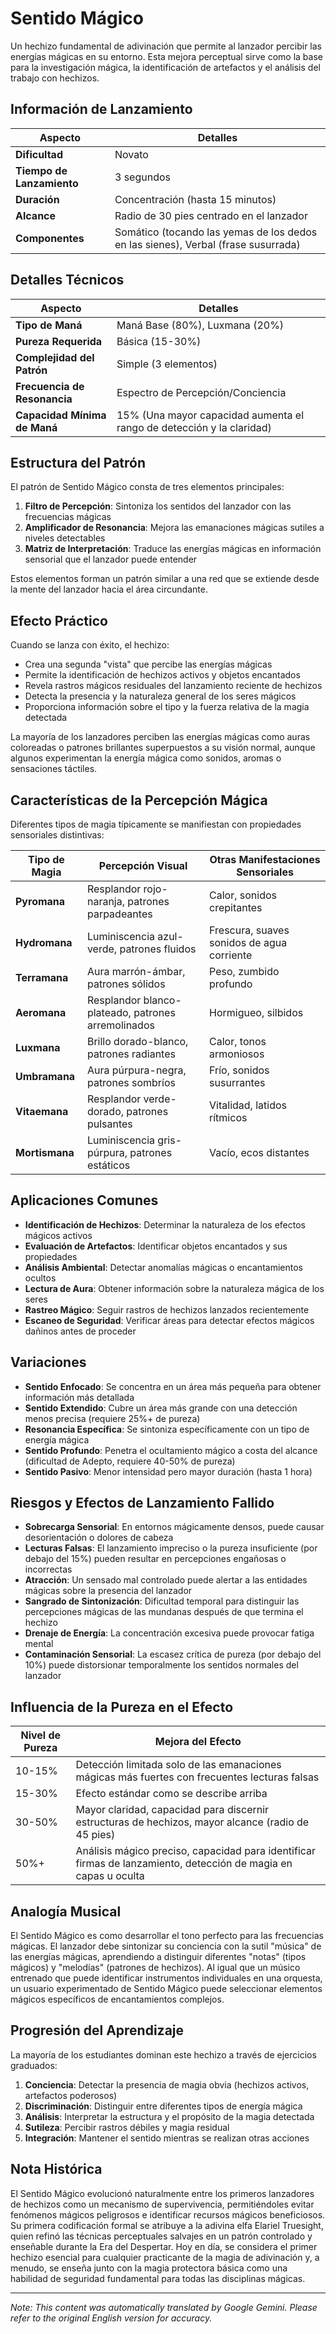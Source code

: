 # **Sentido Mágico**

Un hechizo fundamental de adivinación que permite al lanzador percibir las energías mágicas en su entorno. Esta mejora perceptual sirve como la base para la investigación mágica, la identificación de artefactos y el análisis del trabajo con hechizos.

## Información de Lanzamiento

| Aspecto | Detalles |
|--------|---------|
| **Dificultad** | Novato |
| **Tiempo de Lanzamiento** | 3 segundos |
| **Duración** | Concentración (hasta 15 minutos) |
| **Alcance** | Radio de 30 pies centrado en el lanzador |
| **Componentes** | Somático (tocando las yemas de los dedos en las sienes), Verbal (frase susurrada) |

## Detalles Técnicos

| Aspecto | Detalles |
|--------|---------|
| **Tipo de Maná** | Maná Base (80%), Luxmana (20%) |
| **Pureza Requerida** | Básica (15-30%) |
| **Complejidad del Patrón** | Simple (3 elementos) |
| **Frecuencia de Resonancia** | Espectro de Percepción/Conciencia |
| **Capacidad Mínima de Maná** | 15% (Una mayor capacidad aumenta el rango de detección y la claridad) |

## Estructura del Patrón

El patrón de Sentido Mágico consta de tres elementos principales:
1. **Filtro de Percepción**: Sintoniza los sentidos del lanzador con las frecuencias mágicas
2. **Amplificador de Resonancia**: Mejora las emanaciones mágicas sutiles a niveles detectables
3. **Matriz de Interpretación**: Traduce las energías mágicas en información sensorial que el lanzador puede entender

Estos elementos forman un patrón similar a una red que se extiende desde la mente del lanzador hacia el área circundante.

## Efecto Práctico

Cuando se lanza con éxito, el hechizo:
- Crea una segunda "vista" que percibe las energías mágicas
- Permite la identificación de hechizos activos y objetos encantados
- Revela rastros mágicos residuales del lanzamiento reciente de hechizos
- Detecta la presencia y la naturaleza general de los seres mágicos
- Proporciona información sobre el tipo y la fuerza relativa de la magia detectada

La mayoría de los lanzadores perciben las energías mágicas como auras coloreadas o patrones brillantes superpuestos a su visión normal, aunque algunos experimentan la energía mágica como sonidos, aromas o sensaciones táctiles.

## Características de la Percepción Mágica

Diferentes tipos de magia típicamente se manifiestan con propiedades sensoriales distintivas:

| Tipo de Magia | Percepción Visual | Otras Manifestaciones Sensoriales |
|------------|-------------------|------------------------------|
| **Pyromana** | Resplandor rojo-naranja, patrones parpadeantes | Calor, sonidos crepitantes |
| **Hydromana** | Luminiscencia azul-verde, patrones fluidos | Frescura, suaves sonidos de agua corriente |
| **Terramana** | Aura marrón-ámbar, patrones sólidos | Peso, zumbido profundo |
| **Aeromana** | Resplandor blanco-plateado, patrones arremolinados | Hormigueo, silbidos |
| **Luxmana** | Brillo dorado-blanco, patrones radiantes | Calor, tonos armoniosos |
| **Umbramana** | Aura púrpura-negra, patrones sombríos | Frío, sonidos susurrantes |
| **Vitaemana** | Resplandor verde-dorado, patrones pulsantes | Vitalidad, latidos rítmicos |
| **Mortismana** | Luminiscencia gris-púrpura, patrones estáticos | Vacío, ecos distantes |

## Aplicaciones Comunes

- **Identificación de Hechizos**: Determinar la naturaleza de los efectos mágicos activos
- **Evaluación de Artefactos**: Identificar objetos encantados y sus propiedades
- **Análisis Ambiental**: Detectar anomalías mágicas o encantamientos ocultos
- **Lectura de Aura**: Obtener información sobre la naturaleza mágica de los seres
- **Rastreo Mágico**: Seguir rastros de hechizos lanzados recientemente
- **Escaneo de Seguridad**: Verificar áreas para detectar efectos mágicos dañinos antes de proceder

## Variaciones

- **Sentido Enfocado**: Se concentra en un área más pequeña para obtener información más detallada
- **Sentido Extendido**: Cubre un área más grande con una detección menos precisa (requiere 25%+ de pureza)
- **Resonancia Específica**: Se sintoniza específicamente con un tipo de energía mágica
- **Sentido Profundo**: Penetra el ocultamiento mágico a costa del alcance (dificultad de Adepto, requiere 40-50% de pureza)
- **Sentido Pasivo**: Menor intensidad pero mayor duración (hasta 1 hora)

## Riesgos y Efectos de Lanzamiento Fallido

- **Sobrecarga Sensorial**: En entornos mágicamente densos, puede causar desorientación o dolores de cabeza
- **Lecturas Falsas**: El lanzamiento impreciso o la pureza insuficiente (por debajo del 15%) pueden resultar en percepciones engañosas o incorrectas
- **Atracción**: Un sensado mal controlado puede alertar a las entidades mágicas sobre la presencia del lanzador
- **Sangrado de Sintonización**: Dificultad temporal para distinguir las percepciones mágicas de las mundanas después de que termina el hechizo
- **Drenaje de Energía**: La concentración excesiva puede provocar fatiga mental
- **Contaminación Sensorial**: La escasez crítica de pureza (por debajo del 10%) puede distorsionar temporalmente los sentidos normales del lanzador

## Influencia de la Pureza en el Efecto

| Nivel de Pureza | Mejora del Efecto |
|--------------|---------------------|
| 10-15% | Detección limitada solo de las emanaciones mágicas más fuertes con frecuentes lecturas falsas |
| 15-30% | Efecto estándar como se describe arriba |
| 30-50% | Mayor claridad, capacidad para discernir estructuras de hechizos, mayor alcance (radio de 45 pies) |
| 50%+ | Análisis mágico preciso, capacidad para identificar firmas de lanzamiento, detección de magia en capas u oculta |

## Analogía Musical

El Sentido Mágico es como desarrollar el tono perfecto para las frecuencias mágicas. El lanzador debe sintonizar su conciencia con la sutil "música" de las energías mágicas, aprendiendo a distinguir diferentes "notas" (tipos mágicos) y "melodías" (patrones de hechizos). Al igual que un músico entrenado que puede identificar instrumentos individuales en una orquesta, un usuario experimentado de Sentido Mágico puede seleccionar elementos mágicos específicos de encantamientos complejos.

## Progresión del Aprendizaje

La mayoría de los estudiantes dominan este hechizo a través de ejercicios graduados:
1. **Conciencia**: Detectar la presencia de magia obvia (hechizos activos, artefactos poderosos)
2. **Discriminación**: Distinguir entre diferentes tipos de energía mágica
3. **Análisis**: Interpretar la estructura y el propósito de la magia detectada
4. **Sutileza**: Percibir rastros débiles y magia residual
5. **Integración**: Mantener el sentido mientras se realizan otras acciones

## Nota Histórica

El Sentido Mágico evolucionó naturalmente entre los primeros lanzadores de hechizos como un mecanismo de supervivencia, permitiéndoles evitar fenómenos mágicos peligrosos e identificar recursos mágicos beneficiosos. Su primera codificación formal se atribuye a la adivina elfa Elariel Truesight, quien refinó las técnicas perceptuales salvajes en un patrón controlado y enseñable durante la Era del Despertar. Hoy en día, se considera el primer hechizo esencial para cualquier practicante de la magia de adivinación y, a menudo, se enseña junto con la magia protectora básica como una habilidad de seguridad fundamental para todas las disciplinas mágicas.


---
_Note: This content was automatically translated by Google Gemini. Please refer to the original English version for accuracy._